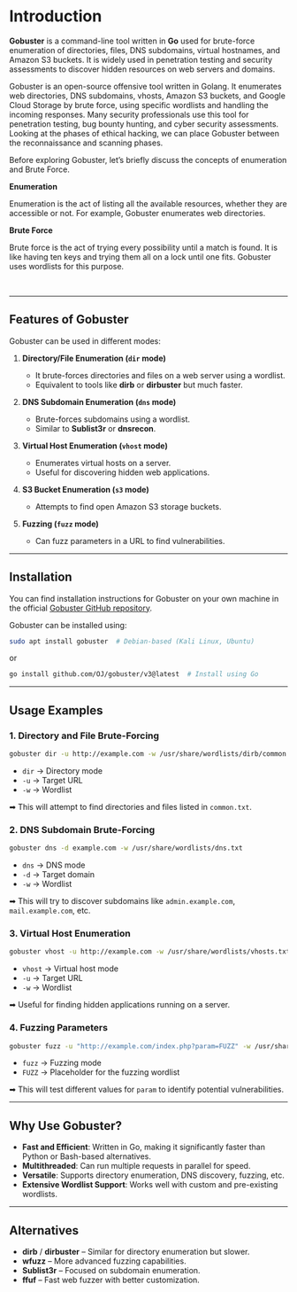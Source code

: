 # Introduction

**Gobuster** is a command-line tool written in **Go** used for brute-force enumeration of directories, files, DNS subdomains, virtual hostnames, and Amazon S3 buckets. It is widely used in penetration testing and security assessments to discover hidden resources on web servers and domains.

Gobuster is an open-source offensive tool written in Golang. It enumerates web directories, DNS subdomains, vhosts, Amazon S3 buckets, and Google Cloud Storage by brute force, using specific wordlists and handling the incoming responses. Many security professionals use this tool for penetration testing, bug bounty hunting, and cyber security assessments. Looking at the phases of ethical hacking, we can place Gobuster between the reconnaissance and scanning phases.

Before exploring <span style="color: inherit;">Gobuster</span>, let’s briefly discuss the concepts of enumeration and Brute Force.

**Enumeration**

Enumeration is the act of listing all the available resources, whether they are accessible or not. For example, <span style="color: inherit;">Gobuster</span> enumerates web directories.

**Brute Force**

Brute force is the act of trying every possibility until a match is found. It is like having ten keys and trying them all on a lock until one fits. <span style="color: inherit;">Gobuster</span> uses wordlists for this purpose.

&nbsp;

* * *

## Features of Gobuster

Gobuster can be used in different modes:

1.  **Directory/File Enumeration (`dir` mode)**
    
    - It brute-forces directories and files on a web server using a wordlist.
    - Equivalent to tools like **dirb** or **dirbuster** but much faster.
2.  **DNS Subdomain Enumeration (`dns` mode)**
    
    - Brute-forces subdomains using a wordlist.
    - Similar to **Sublist3r** or **dnsrecon**.
3.  **Virtual Host Enumeration (`vhost` mode)**
    
    - Enumerates virtual hosts on a server.
    - Useful for discovering hidden web applications.
4.  **S3 Bucket Enumeration (`s3` mode)**
    
    - Attempts to find open Amazon S3 storage buckets.
5.  **Fuzzing (`fuzz` mode)**
    
    - Can fuzz parameters in a URL to find vulnerabilities.

* * *

## Installation

You can find installation instructions for <span style="color: inherit;">Gobuster</span> on your own machine in the official [<span style="color: inherit;">Gobuster</span> GitHub repository](https://github.com/OJ/gobuster).

Gobuster can be installed using:

```bash
sudo apt install gobuster  # Debian-based (Kali Linux, Ubuntu)
```

or

```bash
go install github.com/OJ/gobuster/v3@latest  # Install using Go
```

* * *

## Usage Examples

### 1\. Directory and File Brute-Forcing

```bash
gobuster dir -u http://example.com -w /usr/share/wordlists/dirb/common.txt
```

- `dir` → Directory mode
- `-u` → Target URL
- `-w` → Wordlist

➡ This will attempt to find directories and files listed in `common.txt`.

### 2\. DNS Subdomain Brute-Forcing

```bash
gobuster dns -d example.com -w /usr/share/wordlists/dns.txt
```

- `dns` → DNS mode
- `-d` → Target domain
- `-w` → Wordlist

➡ This will try to discover subdomains like `admin.example.com`, `mail.example.com`, etc.

### 3\. Virtual Host Enumeration

```bash
gobuster vhost -u http://example.com -w /usr/share/wordlists/vhosts.txt
```

- `vhost` → Virtual host mode
- `-u` → Target URL
- `-w` → Wordlist

➡ Useful for finding hidden applications running on a server.

### 4\. Fuzzing Parameters

```bash
gobuster fuzz -u "http://example.com/index.php?param=FUZZ" -w /usr/share/wordlists/fuzz.txt
```

- `fuzz` → Fuzzing mode
- `FUZZ` → Placeholder for the fuzzing wordlist

➡ This will test different values for `param` to identify potential vulnerabilities.

* * *

## Why Use Gobuster?

- **Fast and Efficient**: Written in Go, making it significantly faster than Python or Bash-based alternatives.
- **Multithreaded**: Can run multiple requests in parallel for speed.
- **Versatile**: Supports directory enumeration, DNS discovery, fuzzing, etc.
- **Extensive Wordlist Support**: Works well with custom and pre-existing wordlists.

* * *

## Alternatives

- **dirb** / **dirbuster** – Similar for directory enumeration but slower.
- **wfuzz** – More advanced fuzzing capabilities.
- **Sublist3r** – Focused on subdomain enumeration.
- **ffuf** – Fast web fuzzer with better customization.